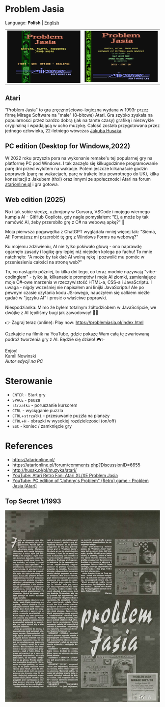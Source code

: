# Problem Jasia

Language: **Polish** | [English](README.md)

<table>
<tr>
<td><img src='./images/title_336x240.png'></td>
<td><img src='./images/title_336_newPC.png'></td>
</tr>
</table>

## Atari

"Problem Jasia" to gra zręcznościowo-logiczna wydana w 1993r przez firmę Mirage Software na "małe" (8-bitowe) Atari. Gra szybko zyskała na popularności przez bardzo dobrą (jak na tamte czasy) grafikę i niezwykle oryginalną i wpadającą w ucho muzykę. Całość została przygotowana przez jednego człowieka, 22-letniego wówczas [Jakuba Husaka](http://atariki.krap.pl/index.php/Jakub_Husak).  

## PC edition (Desktop for Windows,2022)

W 2022 roku przyszła pora na wykonanie remake'u tej popularnej gry na platformę PC pod Windows. I tak zaczęło się kilkugodzinne programowanie parę dni przed wylotem na wakacje. Potem jeszcze kilkanaście godzin poprawek (parę na wakacjach, parę w trakcie lotu powrotnego do UK), kilka konsultacji z Jakubem (thx!) oraz innymi ze społeczności Atari na forum [atarionline.pl](http://atarionline.pl/) i gra gotowa.

## Web edition (2025)
No i tak sobie siedzę, uzbrojony w Cursora, VSCode i mojego wiernego kumpla AI - GitHub Copilota, gdy nagle pomyślałem:
"Ej, a może by tak namówić AI, żeby przerobiło grę z C# na webową apkę?" 🤔

Moja pierwsza pogawędka z ChatGPT wyglądała mniej więcej tak:
"Siema, AI! Pomożesz mi przerobić tę grę z Windows Forms na webową?"

Ku mojemu zdziwieniu, AI nie tylko pokiwało głową - ono naprawdę ogarnęło zasady i logikę gry lepiej niż niejeden kolega po fachu! To mnie natchnęło: "A może by tak dać AI wolną rękę i pozwolić mu pomóc w przeniesieniu całości na stronę web?"

To, co nastąpiło później, to kilka dni tego, co teraz modnie nazywają "vibe-codingiem" - tylko ja, kilkanaście promptów i moje AI ziomki, zamieniające moje C#-owe marzenia w rzeczywistość HTML-a, CSS-a i JavaScriptu. I uwaga - nigdy wcześniej nie napisałem ani linijki JavaScriptu! Ale po pewnym czasie czytania kodu JS-owego, nauczyłem się całkiem nieźle gadać w "języku AI" i prosić o właściwe poprawki.

Niespodzianka: Mimo że byłem totalnym żółtodziobem w JavaScripcie, we dwójkę z AI tępiliśmy bugi jak zawodowcy! 🐛💪

👉 Zagraj teraz (online): Play now: https://problemjasia.pl/index.html

Czekajcie na filmik na YouTube, gdzie pokażę Wam całą tę zwariowaną podróż tworzenia gry z AI. Będzie się działo! 🎮✨


Enjoy!  
Kamil Nowinski  
*Autor edycji na PC*

# Sterowanie

- `ENTER` - Start gry
- `SPACE` - pauza
- `strzałki` - poruszanie kursorem
- `CTRL` - wyciąganie puzzla
- `CTRL`+`strzałki` - przesuwanie puzzla na planszy
- `CTRL`+`H` - obrazki w wysokiej rozdzielczości (on/off)
- `ESC` - koniec / zamknięcie gry

# References

- https://atarionline.pl/
- https://atarionline.pl/forum/comments.php?DiscussionID=6655
- http://husak.pl/pl/muzyka/atari/
- [YouTube: Atari Retro Fan: Atari XL/XE Problem Jasia](https://youtu.be/MCXukyJk1LY)
- [YouTube: PC edition of "Johnny's Problem" (Retro) game - Problem Jasia (Atari)](https://youtu.be/GRVAMNzw568)

## Top Secret 1/1993
![](./images/top_secret-1993-1.jpg)
